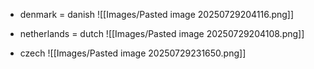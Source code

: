 - denmark = danish
![[Images/Pasted image 20250729204116.png]]
- netherlands = dutch
![[Images/Pasted image 20250729204108.png]]

- czech
![[Images/Pasted image 20250729231650.png]]